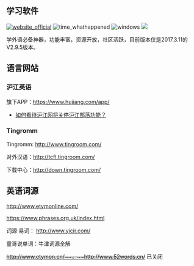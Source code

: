 ## 学习软件

[![website_official](https://gitbook07.oss-cn-hangzhou.aliyuncs.com/website_official.svg)](http://www.aboboo.com) ![time_whathappened](https://gitbook07.oss-cn-hangzhou.aliyuncs.com/time_whathappened.svg) ![windows](https://gitbook07.oss-cn-hangzhou.aliyuncs.com/windows.svg) ![](https://img.shields.io/badge/Version-2.9.5-ff55bb.svg)

学外语必备神器，功能丰富，资源开放，社区活跃，目前版本仅是2017.3.11的V2.9.5版本。

## 语言网站

### 沪江英语

旗下APP：https://www.hujiang.com/app/

- [如何看待沪江网将关停沪江部落功能？](https://www.zhihu.com/question/65236555/answer/1293954070?utm_id=0)

### Tingromm

Tingromm: http://www.tingroom.com/

对外汉语：http://tcfl.tingroom.com/

下载中心：http://down.tingroom.com/

## 英语词源

http://www.etymonline.com/

https://www.phrases.org.uk/index.html

词源·易词： http://www.yicir.com/

童哥说单词：牛津词源全解

~~http://www.etymon.cn/~~，~~http://www.52words.cn/~~ 已关闭
